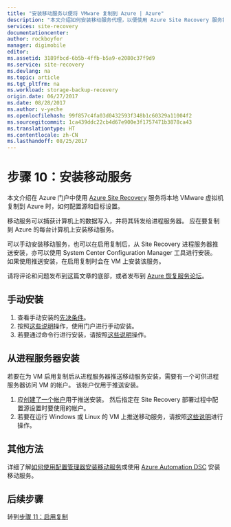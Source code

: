 ```yaml
---
title: "安装移动服务以便将 VMware 复制到 Azure | Azure"
description: "本文介绍如何安装移动服务代理，以便使用 Azure Site Recovery 服务将 VMware 复制到 Azure。"
services: site-recovery
documentationcenter: 
author: rockboyfor
manager: digimobile
editor: 
ms.assetid: 3189fbcd-6b5b-4ffb-b5a9-e2080c37f9d9
ms.service: site-recovery
ms.devlang: na
ms.topic: article
ms.tgt_pltfrm: na
ms.workload: storage-backup-recovery
origin.date: 06/27/2017
ms.date: 08/28/2017
ms.author: v-yeche
ms.openlocfilehash: 99f857c4fa03d0432593f348b1c60329a11004f2
ms.sourcegitcommit: 1ca439ddc22cb4d67e900e3f1757471b3878ca43
ms.translationtype: HT
ms.contentlocale: zh-CN
ms.lasthandoff: 08/25/2017
---
```

# <a name="step-10-install-the-mobility-service"></a>步骤 10：安装移动服务

本文介绍在 Azure 门户中使用 [Azure Site Recovery](site-recovery-overview.md) 服务将本地 VMware 虚拟机复制到 Azure 时，如何配置源和目标设置。

移动服务可以捕获计算机上的数据写入，并将其转发给进程服务器。 应在要复制到 Azure 的每台计算机上安装移动服务。

可以手动安装移动服务，也可以在启用复制后，从 Site Recovery 进程服务器推送安装，亦可以使用 System Center Configuration Manager 工具进行安装。 如果使用推送安装，在启用复制时会在 VM 上安装该服务。

请将评论和问题发布到这篇文章的底部，或者发布到 [Azure 恢复服务论坛](https://social.msdn.microsoft.com/Forums/en-US/home?forum=hypervrecovmgr)。

## <a name="install-manually"></a>手动安装

1. 查看手动安装的[先决条件](site-recovery-vmware-to-azure-install-mob-svc.md#prerequisites)。
2. 按照[这些说明](site-recovery-vmware-to-azure-install-mob-svc.md#install-mobility-service-manually-by-using-the-gui)操作，使用门户进行手动安装。
3. 若要通过命令行进行安装，请按照[这些说明](site-recovery-vmware-to-azure-install-mob-svc.md#install-mobility-service-manually-at-a-command-prompt)操作。

## <a name="install-from-the-process-server"></a>从进程服务器安装

若要在为 VM 启用复制后从进程服务器推送移动服务安装，需要有一个可供进程服务器访问 VM 的帐户。 该帐户仅用于推送安装。

1. 应[创建了一个帐户](vmware-walkthrough-prepare-vmware.md)用于推送安装。 然后指定在 Site Recovery 部署过程中配置源设置时要使用的帐户。
2. 若要在运行 Windows 或 Linux 的 VM 上推送移动服务，请按照[这些说明](site-recovery-vmware-to-azure-install-mob-svc.md#install-mobility-service-by-push-installation-from-azure-site-recovery)进行操作。

## <a name="other-methods"></a>其他方法

详细了解[如何使用配置管理器安装移动服务](site-recovery-install-mobility-service-using-sccm.md)或使用 [Azure Automation DSC](site-recovery-automate-mobility-service-install.md) 安装移动服务。

## <a name="next-steps"></a>后续步骤

转到[步骤 11：启用复制](vmware-walkthrough-enable-replication.md)

<!--Update_Description: new articles on site recovery mobility from vmware to azure-->